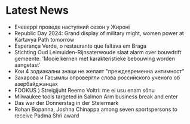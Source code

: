 # Latest News
-  Ечеверрі проведе наступний сезон у Жироні
-  Republic Day 2024: Grand display of military might, women power at Kartavya Path tomorrow
-  Esperança Verde, o restaurante que faltava em Braga
-  Stichting Oud Leimuiden-Rijnsaterwoude slaat alarm over bouwdrift gemeente. ’Mooie kernen met karakteristieke bebouwing worden aangetast’
-  Кои 4 зодиакални знаци не желаят "преждевременна интимност"
-  Захарова и Гасымлы опровергли слова российского ученого об азербайджанцах
-  FOOKUS ⟩ Streigijuht Reemo Voltri: me ei usu enam sõnu
-  Milwaukee tools targeted in Salmon Arm business break and enter
-  Das war der Donnerstag in der Steiermark
-  Rohan Bopanna, Joshna Chinappa among seven sportspersons to receive Padma Shri award
